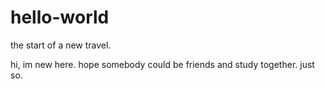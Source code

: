 # hello-world
the start of a new travel.

hi,
im new here. hope somebody could be friends and study together.
just so.
